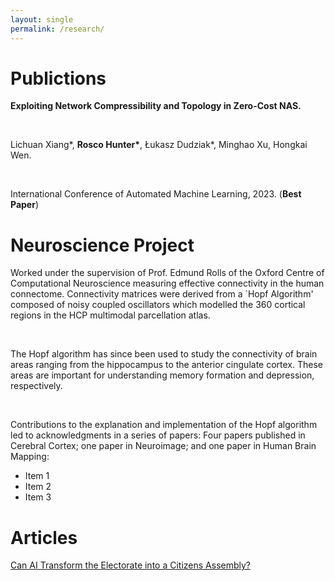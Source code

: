 ```yaml
---
layout: single
permalink: /research/
---
```

<h1>Publictions</h1>
<p style="font-size: 14px;"><b>Exploiting Network Compressibility and Topology in Zero-Cost NAS.</b></p><br>
<p></p>Lichuan Xiang*, <b>Rosco Hunter*</b>, Łukasz Dudziak*, Minghao Xu, Hongkai Wen.</p><br>
<p>International Conference of Automated Machine Learning, 2023. (<b>Best Paper</b>)</p>

<h1>Neuroscience Project</h1>
<p style="font-size: 14px;">Worked under the supervision of Prof. Edmund Rolls of the Oxford Centre of Computational Neuroscience measuring effective connectivity in the human connectome. Connectivity matrices were derived from a `Hopf Algorithm' composed of noisy coupled oscillators which modelled the 360 cortical regions in the HCP multimodal parcellation atlas.</p>
<br>
<p>The Hopf algorithm has since been used to study the connectivity of brain areas ranging from the hippocampus to the anterior cingulate cortex. These areas are important for understanding memory formation and depression, respectively.</p>
<br>
<p></p>Contributions to the explanation and implementation of the Hopf algorithm led to acknowledgments in a series of papers: Four papers published in Cerebral Cortex; one paper in Neuroimage; and one paper in Human Brain Mapping:</p>

<ul>
  <li>Item 1</li>
  <li>Item 2</li>
  <li>Item 3</li>
</ul>

<h1>Articles</h1>
<a href="[https://www.example.com](https://medium.com/@rosco.hunter/can-ai-transform-the-electorate-into-a-citizens-assembly-ea4950980726)https://medium.com/@rosco.hunter/can-ai-transform-the-electorate-into-a-citizens-assembly-ea4950980726">Can AI Transform the Electorate into a Citizens Assembly?</a>

